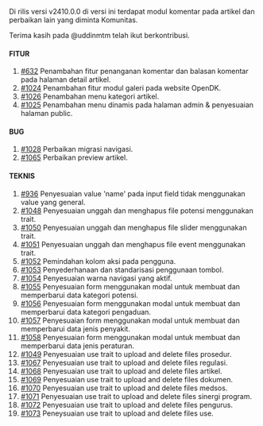 Di rilis versi v2410.0.0 di versi ini terdapat modul komentar pada artikel dan perbaikan lain yang diminta Komunitas.

Terima kasih pada @uddinmtm telah ikut berkontribusi.

#### FITUR

1. [#632](https://github.com/OpenSID/OpenDK/issues/632) Penambahan fitur penanganan komentar dan balasan komentar pada halaman detail artikel.
2. [#1024](https://github.com/OpenSID/OpenDK/issues/1024) Penambahan fitur modul galeri pada website OpenDK.
3. [#1026](https://github.com/OpenSID/OpenDK/issues/1026) Penambahan menu kategori artikel.
4. [#1025](https://github.com/OpenSID/OpenDK/issues/1025) Penambahan menu dinamis pada halaman admin & penyesuaian halaman public.


#### BUG

1. [#1028](https://github.com/OpenSID/OpenDK/issues/1028) Perbaikan migrasi navigasi.
2. [#1065](https://github.com/OpenSID/OpenDK/issues/1065) Perbaikan preview artikel.

#### TEKNIS

1. [#936](https://github.com/OpenSID/OpenDK/issues/936) Penyesuaian value 'name' pada input field tidak menggunakan value yang general.
2. [#1048](https://github.com/OpenSID/OpenDK/issues/1048) Penyesuaian unggah dan menghapus file potensi menggunakan trait.
3. [#1050](https://github.com/OpenSID/OpenDK/issues/1050)  Penyesuaian unggah dan menghapus file slider menggunakan trait.
4. [#1051](https://github.com/OpenSID/OpenDK/issues/1051) Penyesuaian unggah dan menghapus file event menggunakan trait.
5. [#1052](https://github.com/OpenSID/OpenDK/issues/1052) Pemindahan kolom aksi pada pengguna.
6. [#1053](https://github.com/OpenSID/OpenDK/issues/1053) Penyederhanaan dan standarisasi penggunaan tombol.
7. [#1054](https://github.com/OpenSID/OpenDK/issues/1054) Penyesuaian warna navigasi yang aktif.
8. [#1055](https://github.com/OpenSID/OpenDK/issues/1055) Penyesuaian form menggunakan modal untuk membuat dan memperbarui data kategori potensi.
9. [#1056](https://github.com/OpenSID/OpenDK/issues/1056) Penyesuaian form menggunakan modal untuk membuat dan memperbarui data kategori pengaduan.
10. [#1057](https://github.com/OpenSID/OpenDK/issues/1057) Penyesuaian form menggunakan modal untuk membuat dan memperbarui data jenis penyakit.
11. [#1058](https://github.com/OpenSID/OpenDK/issues/1058) Penyesuaian form menggunakan modal untuk membuat dan memperbarui data jenis peraturan.
12. [#1049](https://github.com/OpenSID/OpenDK/issues/1049) Penyesuaian use trait to upload and delete files prosedur.
13. [#1067](https://github.com/OpenSID/OpenDK/issues/1067) Penyesuaian use trait to upload and delete files regulasi.
14. [#1068](https://github.com/OpenSID/OpenDK/issues/1068) Penyesuaian use trait to upload and delete files artikel. 
15. [#1069](https://github.com/OpenSID/OpenDK/issues/1069) Penyesuaian use trait to upload and delete files dokumen. 
16. [#1070](https://github.com/OpenSID/OpenDK/issues/1070) Penyesuaian  use trait to upload and delete files medsos.
17. [#1071](https://github.com/OpenSID/OpenDK/issues/1071) Penyesuaian use trait to upload and delete files sinergi program.
18. [#1072](https://github.com/OpenSID/OpenDK/issues/1072) Penyesuaian use trait to upload and delete files pengurus.
19. [#1073](https://github.com/OpenSID/OpenDK/issues/1073) Peneysuaian use trait to upload and delete files use.
